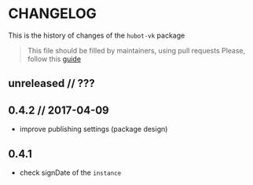 # CHANGELOG

This is the history of changes of the `hubot-vk` package

> This file should be filled by maintainers, using pull requests
> Please, follow this [guide](http://keepachangelog.com/en/0.3.0/)

## unreleased // ???

## 0.4.2 // 2017-04-09

* improve publishing settings (package design)

## 0.4.1

* check signDate of the `instance`
